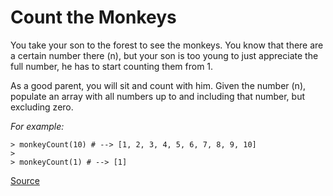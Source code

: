# Count the Monkeys

You take your son to the forest to see the monkeys. You know that there
are a certain number there (n), but your son is too young to just appreciate
the full number, he has to start counting them from 1.

As a good parent, you will sit and count with him. Given the number (n),
populate an array with all numbers up to and including that number, but
excluding zero.

*For example:*

```text
> monkeyCount(10) # --> [1, 2, 3, 4, 5, 6, 7, 8, 9, 10]
>
> monkeyCount(1) # --> [1]
```

[Source](https://www.codewars.com/kata/count-the-monkeys/train/python)
